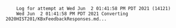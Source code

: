         Log for attempt at Wed Jun  2 01:41:58 PM PDT 2021 (14121)
        Wed Jun  2 01:41:58 PM PDT 2021 Converting 2020HIST201/KBxFeedbackResponses.md...

